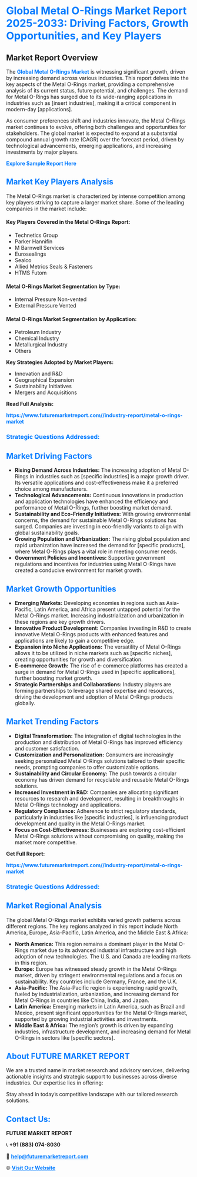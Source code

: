 <h1 style="color: #007BFF;">Global Metal O-Rings Market Report 2025-2033: Driving Factors, Growth Opportunities, and Key Players</h1>

<section id="overview">
<h2>Market Report Overview</h2>
<p>The <a href="https://www.futuremarketreport.com//industry-report/metal-o-rings-market" style="color: #007BFF; text-decoration: none;"><strong>Global Metal O-Rings Market</strong></a> is witnessing significant growth, driven by increasing demand across various industries. This report delves into the key aspects of the Metal O-Rings market, providing a comprehensive analysis of its current status, future potential, and challenges. The demand for Metal O-Rings has surged due to its wide-ranging applications in industries such as [insert industries], making it a critical component in modern-day [applications].</p>
<p>As consumer preferences shift and industries innovate, the Metal O-Rings market continues to evolve, offering both challenges and opportunities for stakeholders. The global market is expected to expand at a substantial compound annual growth rate (CAGR) over the forecast period, driven by technological advancements, emerging applications, and increasing investments by major players.</p>
</section>

<section id="overview">
<p><a href="https://www.futuremarketreport.com//request-sample/reportId=52330" style="color: #007BFF; text-decoration: none;"><strong>Explore Sample Report Here</strong></a></p>
</section>

<section id="key-players">
<h2 style="color: #007BFF;">Market Key Players Analysis</h2>
<p>The Metal O-Rings market is characterized by intense competition among key players striving to capture a larger market share. Some of the leading companies in the market include:</p>
<h4>Key Players Covered in the Metal O-Rings Report:</h4>
<ul><li>Technetics Group</li><li>Parker Hannifin</li><li>M Barnwell Services</li><li>Eurosealings</li><li>Sealco</li><li>Allied Metrics Seals &amp; Fasteners</li><li>HTMS Futom</li></ul>
<h4>Metal O-Rings Market Segmentation by Type:</h4>
<ul><li>Internal Pressure Non-vented</li><li>External Pressure Vented</li></ul>

<h4>Metal O-Rings Market Segmentation by Application:</h4>
<ul><li>Petroleum Industry</li><li>Chemical Industry</li><li>Metallurgical Industry</li><li>Others</li></ul>
<p><strong>Key Strategies Adopted by Market Players:</strong></p>
<ul>
<li>Innovation and R&D</li>
<li>Geographical Expansion</li>
<li>Sustainability Initiatives</li>
<li>Mergers and Acquisitions</li>
</ul>
</section>

<section>
<p><strong>Read Full Analysis: </strong></p><a href="https://www.futuremarketreport.com//industry-report/metal-o-rings-market" style="color: #007BFF; text-decoration: none;"><strong>https://www.futuremarketreport.com//industry-report/metal-o-rings-market</strong></a>
<h3 style="color: #007BFF;">Strategic Questions Addressed:</h3>
</section>

<section id="driving-factors">
<h2 style="color: #007BFF;">Market Driving Factors</h2>
<ul>
<li><strong>Rising Demand Across Industries:</strong> The increasing adoption of Metal O-Rings in industries such as [specific industries] is a major growth driver. Its versatile applications and cost-effectiveness make it a preferred choice among manufacturers.</li>
<li><strong>Technological Advancements:</strong> Continuous innovations in production and application technologies have enhanced the efficiency and performance of Metal O-Rings, further boosting market demand.</li>
<li><strong>Sustainability and Eco-Friendly Initiatives:</strong> With growing environmental concerns, the demand for sustainable Metal O-Rings solutions has surged. Companies are investing in eco-friendly variants to align with global sustainability goals.</li>
<li><strong>Growing Population and Urbanization:</strong> The rising global population and rapid urbanization have increased the demand for [specific products], where Metal O-Rings plays a vital role in meeting consumer needs.</li>
<li><strong>Government Policies and Incentives:</strong> Supportive government regulations and incentives for industries using Metal O-Rings have created a conducive environment for market growth.</li>
</ul>
</section>

<section id="growth-opportunities">
<h2 style="color: #007BFF;">Market Growth Opportunities</h2>
<ul>
<li><strong>Emerging Markets:</strong> Developing economies in regions such as Asia-Pacific, Latin America, and Africa present untapped potential for the Metal O-Rings market. Increasing industrialization and urbanization in these regions are key growth drivers.</li>
<li><strong>Innovative Product Development:</strong> Companies investing in R&D to create innovative Metal O-Rings products with enhanced features and applications are likely to gain a competitive edge.</li>
<li><strong>Expansion into Niche Applications:</strong> The versatility of Metal O-Rings allows it to be utilized in niche markets such as [specific niches], creating opportunities for growth and diversification.</li>
<li><strong>E-commerce Growth:</strong> The rise of e-commerce platforms has created a surge in demand for Metal O-Rings used in [specific applications], further boosting market growth.</li>
<li><strong>Strategic Partnerships and Collaborations:</strong> Industry players are forming partnerships to leverage shared expertise and resources, driving the development and adoption of Metal O-Rings products globally.</li>
</ul>
</section>

<section id="trending-factors">
<h2 style="color: #007BFF;">Market Trending Factors</h2>
<ul>
<li><strong>Digital Transformation:</strong> The integration of digital technologies in the production and distribution of Metal O-Rings has improved efficiency and customer satisfaction.</li>
<li><strong>Customization and Personalization:</strong> Consumers are increasingly seeking personalized Metal O-Rings solutions tailored to their specific needs, prompting companies to offer customizable options.</li>
<li><strong>Sustainability and Circular Economy:</strong> The push towards a circular economy has driven demand for recyclable and reusable Metal O-Rings solutions.</li>
<li><strong>Increased Investment in R&D:</strong> Companies are allocating significant resources to research and development, resulting in breakthroughs in Metal O-Rings technology and applications.</li>
<li><strong>Regulatory Compliance:</strong> Adherence to strict regulatory standards, particularly in industries like [specific industries], is influencing product development and quality in the Metal O-Rings market.</li>
<li><strong>Focus on Cost-Effectiveness:</strong> Businesses are exploring cost-efficient Metal O-Rings solutions without compromising on quality, making the market more competitive.</li>
</ul>
</section>

<section>
<p><strong>Get Full Report: </strong></p><a href="https://www.futuremarketreport.com//industry-report/metal-o-rings-market" style="color: #007BFF; text-decoration: none;"><strong>https://www.futuremarketreport.com//industry-report/metal-o-rings-market</strong></a>
<h3 style="color: #007BFF;">Strategic Questions Addressed:</h3>
</section>


<section id="regional-analysis">
<h2 style="color: #007BFF;">Market Regional Analysis</h2>
<p>The global Metal O-Rings market exhibits varied growth patterns across different regions. The key regions analyzed in this report include North America, Europe, Asia-Pacific, Latin America, and the Middle East & Africa:</p>
<ul>
<li><strong>North America:</strong> This region remains a dominant player in the Metal O-Rings market due to its advanced industrial infrastructure and high adoption of new technologies. The U.S. and Canada are leading markets in this region.</li>
<li><strong>Europe:</strong> Europe has witnessed steady growth in the Metal O-Rings market, driven by stringent environmental regulations and a focus on sustainability. Key countries include Germany, France, and the U.K.</li>
<li><strong>Asia-Pacific:</strong> The Asia-Pacific region is experiencing rapid growth, fueled by industrialization, urbanization, and increasing demand for Metal O-Rings in countries like China, India, and Japan.</li>
<li><strong>Latin America:</strong> Emerging markets in Latin America, such as Brazil and Mexico, present significant opportunities for the Metal O-Rings market, supported by growing industrial activities and investments.</li>
<li><strong>Middle East & Africa:</strong> The region’s growth is driven by expanding industries, infrastructure development, and increasing demand for Metal O-Rings in sectors like [specific sectors].</li>
</ul>
</section>

<footer>
<h2 style="color: #007BFF;">About FUTURE MARKET REPORT</h2>
<p>We are a trusted name in market research and advisory services, delivering actionable insights and strategic support to businesses across diverse industries. Our expertise lies in offering:</p>

<p>Stay ahead in today’s competitive landscape with our tailored research solutions.</p>

<h2 style="color: #007BFF;">Contact Us:</h2>
<p><strong>FUTURE MARKET REPORT</strong></p>
<p>📞 <strong>+91 (883) 074-8030</strong></p>
<p>📧 <strong><a href="mailto:help@futuremarketreport.com" style="color: #007BFF;">help@futuremarketreport.com</a></strong></p>
<p>🌐 <strong><a href="https://www.futuremarketreport.com/" style="color: #007BFF;">Visit Our Website</a></strong></p>
</footer>